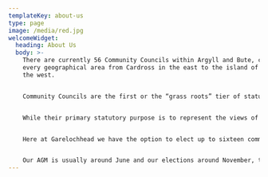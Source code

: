 ```yaml
---
templateKey: about-us
type: page
image: /media/red.jpg
welcomeWidget:
  heading: About Us
  body: >-
    There are currently 56 Community Councils within Argyll and Bute, covering
    every geographical area from Cardross in the east to the island of Tiree in
    the west.


    Community Councils are the first or the “grass roots” tier of statutory representation in Scotland. They bridge the gap between local authorities and communities, and help ensure that public authorities are aware of the opinions and needs of the communities they represent.


    While their primary statutory purpose is to represent the views of their community to the local authority and other public bodies, most Community Councils also involve themselves in a wide range of other activities which might include fundraising for local projects, running community and educational events, or organising environmental projects.


    Here at Garelochhead we have the option to elect up to sixteen community councillors. These must include three office bearers in the form of Convenor, Treasurer and Secretary.


    Our AGM is usually around June and our elections around November, this format allows any interested people to be co-opted on in June giving them time to decide if the role is for them before they run for election. If, and when an individual is successful he or she can go on a Governance training course. This teaches us our roles and responsibilities.
---
```

